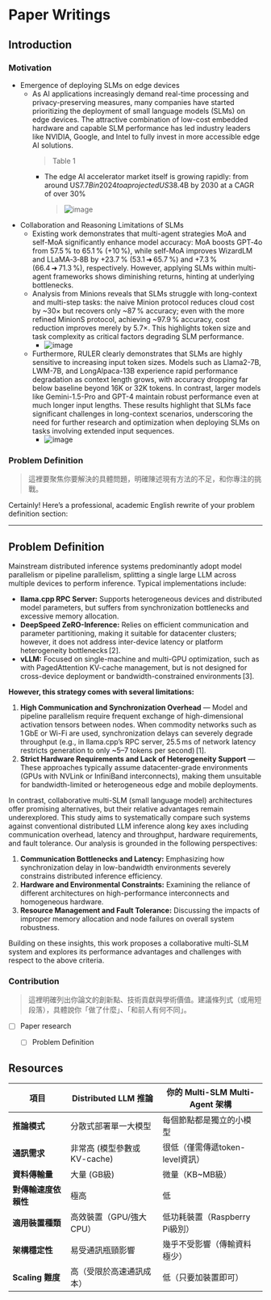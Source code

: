 # Paper Writings 

## Introduction
### Motivation
* Emergence of deploying SLMs on edge devices 
    * As AI applications increasingly demand real-time processing and privacy-preserving measures, many companies have started prioritizing the deployment of small language models (SLMs) on edge devices. The attractive combination of low-cost embedded hardware and capable SLM performance has led industry leaders like NVIDIA, Google, and Intel to fully invest in more accessible edge AI solutions.
        > Table 1 
        * The edge AI accelerator market itself is growing rapidly: from around US$7.7B in 2024 to a projected US$38.4B by 2030 at a CAGR of over 30% 
            > ![image](https://hackmd.io/_uploads/SJOG5HFBge.png)
* Collaboration and Reasoning Limitations of SLMs
    * Existing work demonstrates that multi-agent strategies MoA and self-MoA significantly enhance model accuracy: MoA boosts GPT‑4o from 57.5 % to 65.1 % (+10 %), while self-MoA improves WizardLM and LLaMA‑3‑8B by +23.7 % (53.1 ➜ 65.7 %) and +7.3 % (66.4 ➜ 71.3 %), respectively. However, applying SLMs within multi-agent frameworks shows diminishing returns, hinting at underlying bottlenecks.
    * Analysis from Minions reveals that SLMs struggle with long-context and multi-step tasks: the naive Minion protocol reduces cloud cost by ~30× but recovers only ~87 % accuracy; even with the more refined MinionS protocol, achieving ~97.9 % accuracy, cost reduction improves merely by 5.7×. This highlights token size and task complexity as critical factors degrading SLM performance.
        * ![image](https://hackmd.io/_uploads/rkzZbL9Sxx.png)
    * Furthermore, RULER clearly demonstrates that SLMs are highly sensitive to increasing input token sizes. Models such as Llama2-7B, LWM-7B, and LongAlpaca-13B experience rapid performance degradation as context length grows, with accuracy dropping far below baseline beyond 16K or 32K tokens. In contrast, larger models like Gemini-1.5-Pro and GPT-4 maintain robust performance even at much longer input lengths. These results highlight that SLMs face significant challenges in long-context scenarios, underscoring the need for further research and optimization when deploying SLMs on tasks involving extended input sequences.
        * ![image](https://hackmd.io/_uploads/r16ZZLcHge.png)
### Problem Definition
> 這裡要聚焦你要解決的具體問題，明確陳述現有方法的不足，和你專注的挑戰。

Certainly! Here’s a professional, academic English rewrite of your problem definition section:

---

## Problem Definition

Mainstream distributed inference systems predominantly adopt model parallelism or pipeline parallelism, splitting a single large LLM across multiple devices to perform inference. Typical implementations include:
* **llama.cpp RPC Server:** Supports heterogeneous devices and distributed model parameters, but suffers from synchronization bottlenecks and excessive memory allocation.
* **DeepSpeed ZeRO-Inference:** Relies on efficient communication and parameter partitioning, making it suitable for datacenter clusters; however, it does not address inter-device latency or platform heterogeneity bottlenecks \[2].
* **vLLM:** Focused on single-machine and multi-GPU optimization, such as with PagedAttention KV-cache management, but is not designed for cross-device deployment or bandwidth-constrained environments \[3].

**However, this strategy comes with several limitations:**
1. **High Communication and Synchronization Overhead** — Model and pipeline parallelism require frequent exchange of high-dimensional activation tensors between nodes. When commodity networks such as 1 GbE or Wi-Fi are used, synchronization delays can severely degrade throughput (e.g., in llama.cpp’s RPC server, 25.5 ms of network latency restricts generation to only \~5–7 tokens per second) \[1].
2. **Strict Hardware Requirements and Lack of Heterogeneity Support** — These approaches typically assume datacenter-grade environments (GPUs with NVLink or InfiniBand interconnects), making them unsuitable for bandwidth-limited or heterogeneous edge and mobile deployments.

In contrast, collaborative multi-SLM (small language model) architectures offer promising alternatives, but their relative advantages remain underexplored. This study aims to systematically compare such systems against conventional distributed LLM inference along key axes including communication overhead, latency and throughput, hardware requirements, and fault tolerance. Our analysis is grounded in the following perspectives:
1. **Communication Bottlenecks and Latency:** Emphasizing how synchronization delay in low-bandwidth environments severely constrains distributed inference efficiency.
2. **Hardware and Environmental Constraints:** Examining the reliance of different architectures on high-performance interconnects and homogeneous hardware.
3. **Resource Management and Fault Tolerance:** Discussing the impacts of improper memory allocation and node failures on overall system robustness.

Building on these insights, this work proposes a collaborative multi-SLM system and explores its performance advantages and challenges with respect to the above criteria.




### Contribution
> 這裡明確列出你論文的創新點、技術貢獻與學術價值。建議條列式（或用短段落），具體說你「做了什麼」、「和前人有何不同」。


- [ ] Paper research
    - [ ] Problem Definition
            
        

## Resources

| 項目             | Distributed LLM 推論  | 你的 Multi-SLM Multi-Agent 架構 |
| -------------- | ------------------- | --------------------------- |
| **推論模式**       | 分散式部署單一大模型          | 每個節點都是獨立的小模型                |
| **通訊需求**       | 非常高 (模型參數或KV-cache) | 很低（僅需傳遞token-level資訊）       |
| **資料傳輸量**      | 大量 (GB級)            | 微量（KB\~MB級）                 |
| **對傳輸速度依賴性**   | 極高                  | 低                           |
| **適用裝置種類**     | 高效裝置（GPU/強大CPU）     | 低功耗裝置（Raspberry Pi級別）       |
| **架構穩定性**      | 易受通訊瓶頸影響            | 幾乎不受影響（傳輸資料極少）              |
| **Scaling 難度** | 高（受限於高速通訊成本）        | 低（只要加裝置即可）                  |
